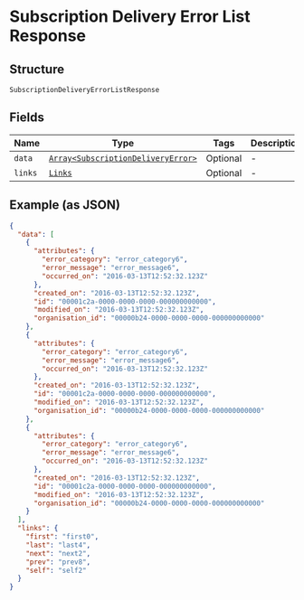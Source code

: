 
# Subscription Delivery Error List Response

## Structure

`SubscriptionDeliveryErrorListResponse`

## Fields

| Name | Type | Tags | Description |
|  --- | --- | --- | --- |
| `data` | [`Array<SubscriptionDeliveryError>`](../../doc/models/subscription-delivery-error.md) | Optional | - |
| `links` | [`Links`](../../doc/models/links.md) | Optional | - |

## Example (as JSON)

```json
{
  "data": [
    {
      "attributes": {
        "error_category": "error_category6",
        "error_message": "error_message6",
        "occurred_on": "2016-03-13T12:52:32.123Z"
      },
      "created_on": "2016-03-13T12:52:32.123Z",
      "id": "00001c2a-0000-0000-0000-000000000000",
      "modified_on": "2016-03-13T12:52:32.123Z",
      "organisation_id": "00000b24-0000-0000-0000-000000000000"
    },
    {
      "attributes": {
        "error_category": "error_category6",
        "error_message": "error_message6",
        "occurred_on": "2016-03-13T12:52:32.123Z"
      },
      "created_on": "2016-03-13T12:52:32.123Z",
      "id": "00001c2a-0000-0000-0000-000000000000",
      "modified_on": "2016-03-13T12:52:32.123Z",
      "organisation_id": "00000b24-0000-0000-0000-000000000000"
    },
    {
      "attributes": {
        "error_category": "error_category6",
        "error_message": "error_message6",
        "occurred_on": "2016-03-13T12:52:32.123Z"
      },
      "created_on": "2016-03-13T12:52:32.123Z",
      "id": "00001c2a-0000-0000-0000-000000000000",
      "modified_on": "2016-03-13T12:52:32.123Z",
      "organisation_id": "00000b24-0000-0000-0000-000000000000"
    }
  ],
  "links": {
    "first": "first0",
    "last": "last4",
    "next": "next2",
    "prev": "prev8",
    "self": "self2"
  }
}
```

